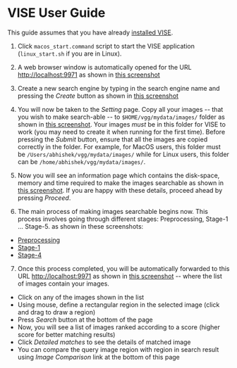 # VISE User Guide

This guide assumes that you have already [installed VISE](INSTALL.md). 

 1. Click `macos_start.command` script to start the VISE application (`linux_start.sh` if you are in Linux).

 2. A web browser window is automatically opened for the URL [http://localhost:9971](http://localhost:9971) as shown in [this screenshot](docs/help/vise/img/vise_home.png)

 3. Create a new search engine by typing in the search engine name and pressing the *Create* button as shown in [this screenshot](docs/help/vise/img/vise_training_create_search_engine.png)

 4. You will now be taken to the *Setting* page. Copy all your images -- that you wish to make search-able -- to `$HOME/vgg/mydata/images/` folder as shown in [this screenshot](docs/help/vise/img/vise_training_setting.png). Your images *must* be in this folder for VISE to work (you may need to create it when running for the first time). Before pressing the *Submit* button, ensure that all the images are copied correctly in the folder. For example, for MacOS users, this folder must be `/Users/abhishek/vgg/mydata/images/` while for Linux users, this folder can be `/home/abhishek/vgg/mydata/images/`.

 5. Now you will see an information page which contains the disk-space, memory and time required to make the images searchable as shown in [this screenshot](docs/help/vise/img/vise_training_info.png). If you are happy with these details, proceed ahead by pressing *Proceed*.

 6. The main process of making images searchable begins now. This process involves going through different stages: Preprocessing, Stage-1 ... Stage-5. as shown in these screenshots:
   * [Preprocessing](docs/help/vise/img/vise_training_preprocess.png)
   * [Stage-1](docs/help/vise/img/vise_training_stage1.png)
   * [Stage-4](docs/help/vise/img/vise_training_stage4.png)

 7. Once this process completed, you will be automatically forwarded to this URL [http://localhost:9971](http://localhost:9971) as shown in [this screenshot](docs/help/vise/img/vise_load_ox5k.png) -- where the list of images contain your images.
   * Click on any of the images shown in the list
   * Using mouse, define a rectangular region in the selected image (click and drag to draw a region)
   * Press *Search* button at the bottom of the page
   * Now, you will see a list of images ranked according to a score (higher score for better matching results)
   * Click *Detailed matches* to see the details of matched image
   * You can compare the query image region with region in search result using *Image Comparison* link at the bottom of this page
